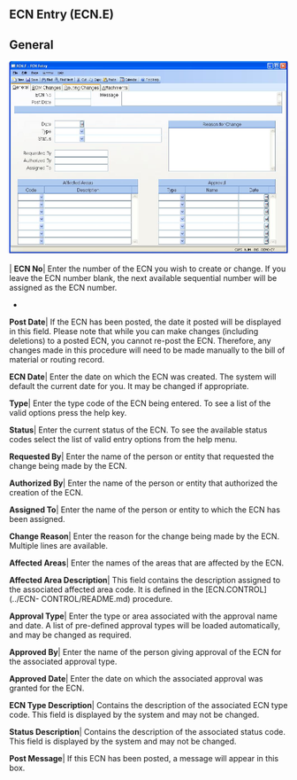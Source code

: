 ## ECN Entry (ECN.E)
<PageHeader />

## General

![](./ECN-E-1.jpg)

| **ECN No**|  Enter the number of the ECN you wish to create or change. If
you leave the ECN number blank, the next available sequential number will be
assigned as the ECN number.

-  
**Post Date**|  If the ECN has been posted, the date it posted will be
displayed in this field. Please note that while you can make changes
(including deletions) to a posted ECN, you cannot re-post the ECN. Therefore,
any changes made in this procedure will need to be made manually to the bill
of material or routing record.

**ECN Date**|  Enter the date on which the ECN was created. The system will
default the current date for you. It may be changed if appropriate.

**Type**|  Enter the type code of the ECN being entered. To see a list of the
valid options press the help key.

**Status**|  Enter the current status of the ECN. To see the available status
codes select the list of valid entry options from the help menu.

**Requested By**|  Enter the name of the person or entity that requested the
change being made by the ECN.

**Authorized By**|  Enter the name of the person or entity that authorized the
creation of the ECN.

**Assigned To**|  Enter the name of the person or entity to which the ECN has
been assigned.

**Change Reason**|  Enter the reason for the change being made by the ECN.
Multiple lines are available.

**Affected Areas**|  Enter the names of the areas that are affected by the
ECN.

**Affected Area Description**|  This field contains the description assigned
to the associated affected area code. It is defined in the [ECN.CONTROL](../ECN-
CONTROL/README.md) procedure.

**Approval Type**|  Enter the type or area associated with the approval name
and date. A list of pre-defined approval types will be loaded automatically,
and may be changed as required.

**Approved By**|  Enter the name of the person giving approval of the ECN for
the associated approval type.

**Approved Date**|  Enter the date on which the associated approval was
granted for the ECN.

**ECN Type Description**|  Contains the description of the associated ECN type
code. This field is displayed by the system and may not be changed.

**Status Description**|  Contains the description of the associated status
code. This field is displayed by the system and may not be changed.

**Post Message**|  If this ECN has been posted, a message will appear in this
box.


<badge text= "Version 8.10.57 " vertical="middle" />

<PageFooter />
